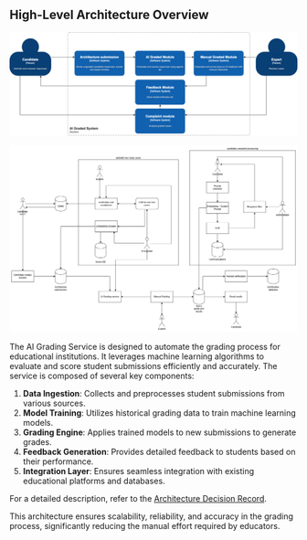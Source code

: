 ## High-Level Architecture Overview

![C4/L2](/architecture-solution/diagrams/C2Test2.png)

![General Solution](/architecture-solution/diagrams/Kata2025-Test2-general.png)

The AI Grading Service is designed to automate the grading process for educational institutions. It leverages machine learning algorithms to evaluate and score student submissions efficiently and accurately. The service is composed of several key components:

1. **Data Ingestion**: Collects and preprocesses student submissions from various sources.
2. **Model Training**: Utilizes historical grading data to train machine learning models.
3. **Grading Engine**: Applies trained models to new submissions to generate grades.
4. **Feedback Generation**: Provides detailed feedback to students based on their performance.
5. **Integration Layer**: Ensures seamless integration with existing educational platforms and databases.

For a detailed description, refer to the [Architecture Decision Record](/architecture-solution/adr/01_adr_test2_general_solution.md).

This architecture ensures scalability, reliability, and accuracy in the grading process, significantly reducing the manual effort required by educators.

